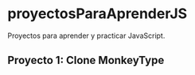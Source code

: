 # proyectosParaAprenderJS

Proyectos para aprender y practicar JavaScript.

## Proyecto 1: Clone MonkeyType
